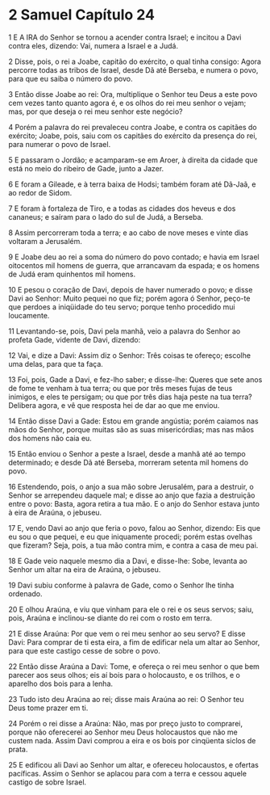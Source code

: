 # 2 Samuel Capítulo 24

1	E A IRA do Senhor se tornou a acender contra Israel; e incitou a Davi contra eles, dizendo: Vai, numera a Israel e a Judá.

2	Disse, pois, o rei a Joabe, capitão do exército, o qual tinha consigo: Agora percorre todas as tribos de Israel, desde Dã até Berseba, e numera o povo, para que eu saiba o número do povo.

3	Então disse Joabe ao rei: Ora, multiplique o Senhor teu Deus a este povo cem vezes tanto quanto agora é, e os olhos do rei meu senhor o vejam; mas, por que deseja o rei meu senhor este negócio?

4	Porém a palavra do rei prevaleceu contra Joabe, e contra os capitães do exército; Joabe, pois, saiu com os capitães do exército da presença do rei, para numerar o povo de Israel.

5	E passaram o Jordão; e acamparam-se em Aroer, à direita da cidade que está no meio do ribeiro de Gade, junto a Jazer.

6	E foram a Gileade, e à terra baixa de Hodsi; também foram até Dã-Jaã, e ao redor de Sidom.

7	E foram à fortaleza de Tiro, e a todas as cidades dos heveus e dos cananeus; e saíram para o lado do sul de Judá, a Berseba.

8	Assim percorreram toda a terra; e ao cabo de nove meses e vinte dias voltaram a Jerusalém.

9	E Joabe deu ao rei a soma do número do povo contado; e havia em Israel oitocentos mil homens de guerra, que arrancavam da espada; e os homens de Judá eram quinhentos mil homens.

10	E pesou o coração de Davi, depois de haver numerado o povo; e disse Davi ao Senhor: Muito pequei no que fiz; porém agora ó Senhor, peço-te que perdoes a iniqüidade do teu servo; porque tenho procedido mui loucamente.

11	Levantando-se, pois, Davi pela manhã, veio a palavra do Senhor ao profeta Gade, vidente de Davi, dizendo:

12	Vai, e dize a Davi: Assim diz o Senhor: Três coisas te ofereço; escolhe uma delas, para que ta faça.

13	Foi, pois, Gade a Davi, e fez-lho saber; e disse-lhe: Queres que sete anos de fome te venham à tua terra; ou que por três meses fujas de teus inimigos, e eles te persigam; ou que por três dias haja peste na tua terra? Delibera agora, e vê que resposta hei de dar ao que me enviou.

14	Então disse Davi a Gade: Estou em grande angústia; porém caiamos nas mãos do Senhor, porque muitas são as suas misericórdias; mas nas mãos dos homens não caia eu.

15	Então enviou o Senhor a peste a Israel, desde a manhã até ao tempo determinado; e desde Dã até Berseba, morreram setenta mil homens do povo.

16	Estendendo, pois, o anjo a sua mão sobre Jerusalém, para a destruir, o Senhor se arrependeu daquele mal; e disse ao anjo que fazia a destruição entre o povo: Basta, agora retira a tua mão. E o anjo do Senhor estava junto à eira de Araúna, o jebuseu.

17	E, vendo Davi ao anjo que feria o povo, falou ao Senhor, dizendo: Eis que eu sou o que pequei, e eu que iniquamente procedi; porém estas ovelhas que fizeram? Seja, pois, a tua mão contra mim, e contra a casa de meu pai.

18	E Gade veio naquele mesmo dia a Davi, e disse-lhe: Sobe, levanta ao Senhor um altar na eira de Araúna, o jebuseu.

19	Davi subiu conforme à palavra de Gade, como o Senhor lhe tinha ordenado.

20	E olhou Araúna, e viu que vinham para ele o rei e os seus servos; saiu, pois, Araúna e inclinou-se diante do rei com o rosto em terra.

21	E disse Araúna: Por que vem o rei meu senhor ao seu servo? E disse Davi: Para comprar de ti esta eira, a fim de edificar nela um altar ao Senhor, para que este castigo cesse de sobre o povo.

22	Então disse Araúna a Davi: Tome, e ofereça o rei meu senhor o que bem parecer aos seus olhos; eis aí bois para o holocausto, e os trilhos, e o aparelho dos bois para a lenha.

23	Tudo isto deu Araúna ao rei; disse mais Araúna ao rei: O Senhor teu Deus tome prazer em ti.

24	Porém o rei disse a Araúna: Não, mas por preço justo to comprarei, porque não oferecerei ao Senhor meu Deus holocaustos que não me custem nada. Assim Davi comprou a eira e os bois por cinqüenta siclos de prata.

25	E edificou ali Davi ao Senhor um altar, e ofereceu holocaustos, e ofertas pacíficas. Assim o Senhor se aplacou para com a terra e cessou aquele castigo de sobre Israel.

